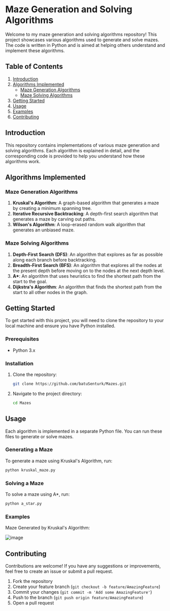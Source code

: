 # Maze Generation and Solving Algorithms

Welcome to my maze generation and solving algorithms repository! This project showcases various algorithms used to generate and solve mazes. The code is written in Python and is aimed at helping others understand and implement these algorithms.

## Table of Contents

1. [Introduction](#introduction)
2. [Algorithms Implemented](#algorithms-implemented)
    - [Maze Generation Algorithms](#maze-generation-algorithms)
    - [Maze Solving Algorithms](#maze-solving-algorithms)
3. [Getting Started](#getting-started)
4. [Usage](#usage)
5. [Examples](#examples)
6. [Contributing](#contributing)

## Introduction

This repository contains implementations of various maze generation and solving algorithms. Each algorithm is explained in detail, and the corresponding code is provided to help you understand how these algorithms work.

## Algorithms Implemented

### Maze Generation Algorithms

1. **Kruskal's Algorithm**: A graph-based algorithm that generates a maze by creating a minimum spanning tree.
2. **Iterative Recursive Backtracking**: A depth-first search algorithm that generates a maze by carving out paths.
3. **Wilson's Algorithm**: A loop-erased random walk algorithm that generates an unbiased maze.

### Maze Solving Algorithms

1. **Depth-First Search (DFS)**: An algorithm that explores as far as possible along each branch before backtracking.
2. **Breadth-First Search (BFS)**: An algorithm that explores all the nodes at the present depth before moving on to the nodes at the next depth level.
3. **A\***: An algorithm that uses heuristics to find the shortest path from the start to the goal.
4. **Dijkstra's Algorithm**: An algorithm that finds the shortest path from the start to all other nodes in the graph.

## Getting Started

To get started with this project, you will need to clone the repository to your local machine and ensure you have Python installed.

### Prerequisites

- Python 3.x

### Installation

1. Clone the repository:
    ```sh
    git clone https://github.com/batuSenturk/Mazes.git
    ```
2. Navigate to the project directory:
    ```sh
    cd Mazes
    ```

## Usage

Each algorithm is implemented in a separate Python file. You can run these files to generate or solve mazes.

### Generating a Maze

To generate a maze using Kruskal's Algorithm, run:
```sh
python kruskal_maze.py
```


### Solving a Maze

To solve a maze using A*, run:
```sh
python a_star.py
```


### Examples

Maze Generated by Kruskal's Algorithm:

![image](https://github.com/user-attachments/assets/4d1ccb7e-d025-4445-a590-b487f46a2189)


## Contributing

Contributions are welcome! If you have any suggestions or improvements, feel free to create an issue or submit a pull request.

1. Fork the repository
2. Create your feature branch (`git checkout -b feature/AmazingFeature`)
3. Commit your changes (`git commit -m 'Add some AmazingFeature'`)
4. Push to the branch (`git push origin feature/AmazingFeature`)
5. Open a pull request
